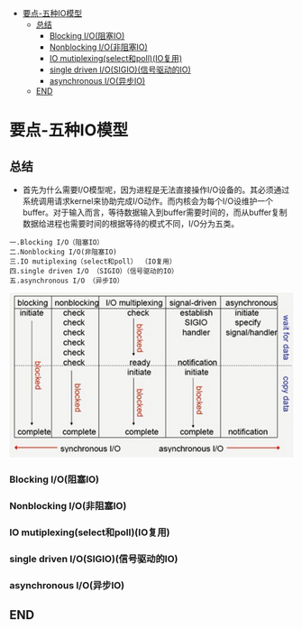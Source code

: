 <!-- TOC depthFrom:1 depthTo:6 withLinks:1 updateOnSave:1 orderedList:0 -->

- [要点-五种IO模型](#要点-五种io模型)
	- [总结](#总结)
		- [Blocking I/O(阻塞IO)](#blocking-io阻塞io)
		- [Nonblocking I/O(非阻塞IO)](#nonblocking-io非阻塞io)
		- [IO mutiplexing(select和poll)(IO复用)](#io-mutiplexingselect和pollio复用)
		- [single driven I/O(SIGIO)(信号驱动的IO)](#single-driven-iosigio信号驱动的io)
		- [asynchronous I/O(异步IO)](#asynchronous-io异步io)
	- [END](#end)

<!-- /TOC -->

# 要点-五种IO模型

## 总结

* 首先为什么需要I/O模型呢，因为进程是无法直接操作I/O设备的。其必须通过系统调用请求kernel来协助完成I/O动作。而内核会为每个I/O设维护一个buffer。对于输入而言，等待数据输入到buffer需要时间的，而从buffer复制数据给进程也需要时间的根据等待的模式不同，I/O分为五类。
```
一.Blocking I/O（阻塞IO）
二.Nonblocking I/O(非阻塞IO)
三.IO mutiplexing（select和poll） （IO复用）  
四.single driven I/O （SIGIO）（信号驱动的IO）
五.asynchronous I/O （异步IO）
```

![1531730486847.png](image/1531730486847.png)


### Blocking I/O(阻塞IO)


### Nonblocking I/O(非阻塞IO)


### IO mutiplexing(select和poll)(IO复用)  




### single driven I/O(SIGIO)(信号驱动的IO)





### asynchronous I/O(异步IO)


## END
